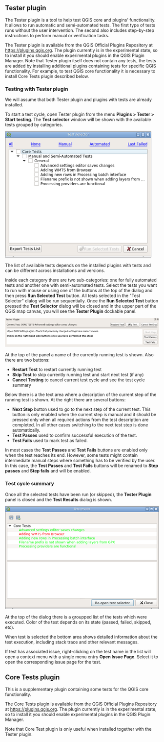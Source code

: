 ## Tester plugin

The Tester plugin is a tool to help test QGIS core and plugins' functionality. It allows to run automatic and semi-automated tests. The first type of tests runs without the user intervention. The second also includes step-by-step instructions to perform manual or verification tasks.

The Tester plugin is available from the QGIS Official Plugins Repository at <https://plugins.qgis.org>. The plugin currently is in the experimental state, so to install it you should enable experimental plugins in the QGIS Plugin Manager. Note that Tester plugin itself does not contain any tests, the tests are added by installing additional plugins containing tests for specific QGIS functionality. For example, to test QGIS core functionality it is necessary to install Core Tests plugin described below.

### Testing with Tester plugin

We will assume that both Tester plugin and plugins with tests are already installed.

To start a test cycle, open Tester plugin from the menu **Plugins > Tester > Start testing**. The **Test selector** window will be shown with the available tests grouped by categories.

![Test Selector dialog!](/images/test-selector.png)

The list of available tests depends on the installed plugins with tests and can be different across installations and versions.

Inside each category there are two sub-categories: one for fully automated tests and another one with semi-automated tests. Select the tests you want to run with mouse or using one of the buttons at the top of the dialog and then press **Run Selected Test** button. All tests selected in the "Test Selector" dialog will be run sequentially. Once the **Run Selected Test** button pressed the **Test Selector** dialog will be closed and in the upper part of the QGIS map canvas, you will see the **Tester Plugin** dockable panel.

![Tester Plugin panel!](/images/tester-plugin-panel.png)

At the top of the panel a name of the currently running test is shown. Also there are two buttons:

* **Restart Test** to restart currently running test
* **Skip Test** to skip currently running test and start next test (if any)
* **Cancel Testing** to cancel current test cycle and see the test cycle summary

Below there is a the text area where a description of the current step of the running test is shown. At the right there are several buttons:

* **Next Step** button used to go to the next step of the current test. This button is only enabled when the current step is manual and it should be pressed only when all required actions from the test description are completed. In all other cases switching to the next test step is done automatically.
* **Test Passes** used to confirm successful execution of the test.
* **Test Fails** used to mark test as failed.

In most cases the **Test Passes** and **Test Fails** buttons are enabled only when the test reaches its end. However, some tests might contain intermediate manual steps where something has to be verified by the user. In this case, the **Test Passes** and **Test Fails** buttons will be renamed to **Step passes** and **Step fails** and will be enabled.

### Test cycle summary

Once all the selected tests have been run (or skipped), the **Tester Plugin** panel is closed and the **Test Results** dialog is shown.

![Test Results dialog!](/images/test-results.png)

At the top of the dialog there is a groupped list of the tests which were executed. Color of the test depends on its state (passed, failed, skipped, etc).

When test is selected the bottom area shows detailed information about the test execution, including stack trace and other relevant messages.

If test has associated issue, right-clicking on the test name in the list will open a context menu with a single menu entry **Open Issue Page**. Select it to open the corresponding issue page for the test.

## Core Tests plugin

This is a supplementary plugin containing some tests for the QGIS core functionality.

The Core Tests plugin is available from the QGIS Official Plugins Repository at <https://plugins.qgis.org>. The plugin currently is in the experimental state, so to install it you should enable experimental plugins in the QGIS Plugin Manager.

Note that Core Test plugin is only useful when installed together with the Tester plugin.
